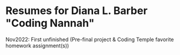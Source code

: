 # Resumes for Diana L. Barber "Coding Nannah"

Nov2022: First unfinished (Pre-final project & Coding Temple favorite homework assignment(s))